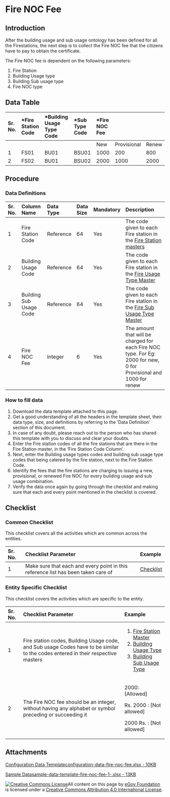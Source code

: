 # Fire NOC Fee

## Introduction <a id="introduction"></a>

After the building usage and sub usage ontology has been defined for all the Firestations, the next step is to collect the Fire NOC fee that the citizens have to pay to obtain the certificate.

The Fire NOC fee is dependent on the following parameters:

1. Fire Station
2. Building Usage type
3. Building Sub usage type
4. Fire NOC type

## Data Table <a id="data-table"></a>

| Sr. No. | \*Fire Station Code | \*Building Usage Type Code | \*Sub Type Code | \*Fire NOC Fee | ​ | ​ |
| :--- | :--- | :--- | :--- | :--- | :--- | :--- |
| ​ | ​ | ​ | ​ | New | Provisional | Renew |
| 1 | FS01 | BU01 | BSU01 | 1000 | 200 | 800 |
| 2 | FS02 | BU01 | BSU02 | 2000 | 1000 | 2000 |

## Procedure <a id="procedure"></a>

### Data Definitions <a id="data-definitions"></a>

| Sr. No. | Column Name | Data Type | Data Size | Mandatory | Description |
| :--- | :--- | :--- | :--- | :--- | :--- |
| 1 | Fire Station Code | Reference | 64 | Yes | The code given to each Fire station in the [Fire Station masters](fire-station-master.md)​ |
| 2 | Building Usage Code | Reference | 64 | Yes | The code given to each Fire station in the [Fire Usage Type Master](../../online-building-plan-approval-system-obpas/obpas-master-data-templates/building-usage.md)​ |
| 3 | Building Sub Usage Code | Reference | 64 | Yes | The code given to each Fire station in the [Fire Sub Usage Type Master](building-sub-usage-type.md)​ |
| 4 | Fire NOC Fee | Integer | 6 | Yes | The amount that will be charged for each Fire NOC type. For Eg: 2000 for new, 0 for Provisional and 1000 for renew |

### How to fill data <a id="how-to-fill-data"></a>

1. Download the data template attached to this page.
2. Get a good understanding of all the headers in the template sheet, their data type, size, and definitions by referring to the ‘Data Definition’ section of this document.
3. In case of any doubt, please reach out to the person who has shared this template with you to discuss and clear your doubts.
4. Enter the Fire station codes of all the fire stations that are there in the Fire Station master, in the ‘Fire Station Code Column’.
5. Next, enter the Building usage types codes and building sub usage type codes that being catered by the fire station, next to the Fire Station Code.
6. Identify the fees that the fire stations are charging to issuing a new, provisional, or renewed Fire NOC for every building usage and sub usage combination.
7. Verify the data once again by going through the checklist and making sure that each and every point mentioned in the checklist is covered.

## Checklist <a id="checklist"></a>

### Common Checklist <a id="common-checklist"></a>

This checklist covers all the activities which are common across the entities.

| Sr. No. | Checklist Parameter | Example |
| :--- | :--- | :--- |
| 1 | Make sure that each and every point in this reference list has been taken care of | ​[Checklist](https://docs.digit.org/configure-digit/configuring-master-data-templates/module-setup/common-config/checklist)​ |

### Entity Specific Checklist <a id="entity-specific-checklist"></a>

This checklist covers the activities which are specific to the entity.

<table>
  <thead>
    <tr>
      <th style="text-align:left">Sr. No.</th>
      <th style="text-align:left">Checklist Parameter</th>
      <th style="text-align:left">Example</th>
    </tr>
  </thead>
  <tbody>
    <tr>
      <td style="text-align:left">1</td>
      <td style="text-align:left">Fire station codes, Building Usage code, and Sub usage Codes have to be
        similar to the codes entered in their respective masters</td>
      <td style="text-align:left">
        <ol>
          <li>&#x200B;<a href="fire-station-master.md">Fire Station Master</a>&#x200B;</li>
          <li><a href="building-usage-type.md">&#x200B;Building Usage Type</a>&#x200B;</li>
          <li><a href="building-sub-usage-type.md">&#x200B;Building Sub Usage Type</a>&#x200B;</li>
        </ol>
      </td>
    </tr>
    <tr>
      <td style="text-align:left">2</td>
      <td style="text-align:left">The Fire NOC fee should be an integer, without having any alphabet or
        symbol preceding or succeeding it</td>
      <td style="text-align:left">
        <p>2000: [Allowed]</p>
        <p>Rs. 2000 : [Not allowed]</p>
        <p>2000 Rs. : [Not allowed]</p>
      </td>
    </tr>
  </tbody>
</table>

## Attachments <a id="Attachments"></a>

[Configuration Data Templateconfiguration-data-fire-noc-fee.xlsx - 10KB](https://firebasestorage.googleapis.com/v0/b/gitbook-28427.appspot.com/o/assets%2F-MERG_iQW5oN4ukgXP8K%2Fsync%2F2b12bab4315e5e24ae1d66b9e43d54b91261e980.xlsx?generation=1602050613355924&alt=media)

[Sample Datasample-data-template-fire-noc-fee-1-.xlsx - 13KB](https://firebasestorage.googleapis.com/v0/b/gitbook-28427.appspot.com/o/assets%2F-MERG_iQW5oN4ukgXP8K%2Fsync%2Ff3602e1a55645bf59e2d3536d432fab119f5a4b4.xlsx?generation=1602050613389767&alt=media)



 [![Creative Commons License](https://i.creativecommons.org/l/by/4.0/80x15.png)](http://creativecommons.org/licenses/by/4.0/)All content on this page by [eGov Foundation ](https://egov.org.in/)is licensed under a [Creative Commons Attribution 4.0 International License](http://creativecommons.org/licenses/by/4.0/).

